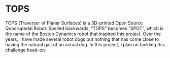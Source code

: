 # TOPS
TOPS (Traverser of Planar Surfaces) is a 3D-printed Open Source Quadrupedal Robot. 
Spelled backwards, “TOPS” becomes “SPOT”, which is the name of the Boston Dynamics robot that inspired this project. 
Over the years, I have made several robot dogs but nothing that has come close to having the natural gait of an actual dog.
In this project, I plan on tackling this challenge head-on
